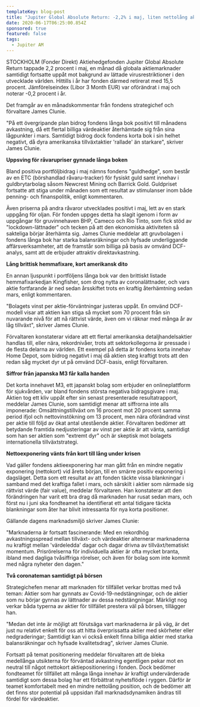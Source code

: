 ```yaml
---
templateKey: blog-post
title: "Jupiter Global Absolute Return: -2,2% i maj, liten nettolång aktieexponering"
date: 2020-06-17T06:25:00.854Z
sponsored: true
featured: false
tags:
  - Jupiter AM
---
```

STOCKHOLM (Fonder Direkt) Aktiehedgefonden Jupiter Global Absolute Return tappade 2,2 procent i maj, en månad då globala aktiemarknader samtidigt fortsatte uppåt mot bakgrund av lättade virusrestriktioner i den utvecklade världen. Hittills i år har fonden därmed retirerat med 15,5 procent. Jämförelseindex (Libor 3 Month EUR) var oförändrat i maj och noterar -0,2 procent i år.

Det framgår av en månadskommentar från fondens strategichef och förvaltare James Clunie.

"På ett övergripande plan bidrog fondens långa bok positivt till månadens avkastning, då ett flertal billiga värdeaktier återhämtade sig från sina lågpunkter i mars. Samtidigt bidrog dock fondens korta bok i sin helhet negativt, då dyra amerikanska tillväxtaktier 'rallade' än starkare", skriver James Clunie.

**Uppsving för råvarupriser gynnade långa boken**

Bland positiva portföljbidrag i maj nämns fondens "guldhedge", som består av en ETC (börshandlad råvaru-tracker) för fysiskt guld samt innehav i guldbrytarbolag såsom Newcrest Mining och Barrick Gold. Guldpriset fortsatte att stiga under månaden som ett resultat av stimulanser inom både penning- och finanspolitik, enligt kommentaren.

Även priserna på andra råvaror utvecklades positivt i maj, lett av en stark uppgång för oljan. För fonden uppges detta ha slagit igenom i form av uppgångar för gruvinnehaven BHP, Cameco och Rio Tinto, som fick stöd av "lockdown-lättnader" och tecken på att den ekonomiska aktiviteten så sakteliga börjar återhämta sig. James Clunie meddelar att gruvbolagen i fondens långa bok har starka balansräkningar och hyfsade underliggande affärsverksamheter, att de framstår som billiga på basis av omvänd DCF-analys, samt att de erbjuder attraktiv direktavkastning.

**Lång brittisk hemmafixare, kort amerikansk dito**

En annan ljuspunkt i portföljens långa bok var den brittiskt listade hemmafixarkedjan Kingfisher, som drog nytta av coronalättnader, och vars aktie fortfarande är ned sedan årsskiftet trots en kraftig återhämtning sedan mars, enligt kommentaren.

"Bolagets vinst per aktie-förväntningar justeras uppåt. En omvänd DCF-modell visar att aktien kan stiga så mycket som 70 procent från sin nuvarande nivå för att nå rättvist värde, även om vi räknar med många år av låg tillväxt", skriver James Clunie.

Förvaltaren konstaterar vidare att ett flertal amerikanska detaljhandelsaktier handlas till, eller nära, rekordnivåer, trots att sektorkollegorna är pressade i de flesta delarna av världen. Ett exempel på detta är fondens korta innehav Home Depot, som bidrog negativt i maj då aktien steg kraftigt trots att den redan såg mycket dyr ut på omvänd DCF-basis, enligt förvaltaren.

**Siffror från japanska M3 får kalla handen**

Det korta innehavet M3, ett japanskt bolag som erbjuder en onlineplattform för sjukvården, var bland fondens största negativa bidragsgivare i maj. Aktien tog ett kliv uppåt efter sin senast presenterade resultatrapport, meddelar James Clunie, som samtidigt menar att siffrorna inte alls imponerade: Omsättningstillväxt om 16 procent mot 20 procent samma period ifjol och nettovinstökning om 13 procent, men nära oförändrad vinst per aktie till följd av ökat antal utestående aktier. Förvaltaren bedömer att betydande framtida nedjusteringar av vinst per aktie är att vänta, samtidigt som han ser aktien som "extremt dyr" och är skeptisk mot bolagets internationella tillväxtstrategi.

**Nettoexponering vänts från kort till lång under krisen**

Vad gäller fondens aktieexponering har man gått från en mindre negativ exponering (nettokort) vid årets början, till en smärre positiv exponering i dagsläget. Detta som ett resultat av att fonden täckte vissa blankningar i samband med det kraftiga fallet i mars, och särskilt i aktier som närmade sig rättvist värde (fair value), meddelar förvaltaren. Han konstaterar att den förändringen har varit ett bra drag då marknaden har rusat sedan mars, och först nu i juni ska fondteamet ha identifierat ett antal tidigare täckta blankningar som åter har blivit intressanta för nya korta positioner.

Gällande dagens marknadsmiljö skriver James Clunie:

"Marknaderna är fortsatt fascinerande: Med en rekordhög avkastningsspread mellan tillväxt- och värdeaktier alternerar marknaderna nu kraftigt mellan 'värdeledda' dagar och dagar drivna av tillväxt/tematiskt momentum. Prisrörelserna för individuella aktier är ofta mycket branta, ibland med dagliga tvåsiffriga rörelser, och även för bolag som inte kommit med några nyheter den dagen."

**Två coronateman samtidigt på börsen**

Strategichefen menar att marknaden för tillfället verkar brottas med två teman: Aktier som har gynnats av Covid-19-nedstängningar, och de aktier som nu börjar gynnas av lättnader av dessa nedstängningar. Märkligt nog verkar båda typerna av aktier för tillfället prestera väl på börsen, tillägger han.

"Medan det inte är möjligt att förutsäga vart marknaderna är på väg, är det just nu relativt enkelt för oss att hitta överprissatta aktier med skörheter eller nedgraderingar; Samtidigt kan vi också enkelt finna billiga aktier med starka balansräkningar och hyfsade kvalitetsdrag", skriver James Clunie.

Fortsatt på temat positionering meddelar förvaltaren att de bleka medellånga utsikterna för förväntad avkastning egentligen pekar mot en neutral till något nettokort aktiepositionering i fonden. Dock bedömer fondteamet för tillfället att många långa innehav är kraftigt undervärderade samtidigt som dessa bolag har ett förbättrat nyhetsflöde i ryggen. Därför är teamet komfortabelt med en mindre nettolång position, och de bedömer att det finns stor potential på uppsidan ifall marknadsdynamiken ändras till fördel för värdeaktier.